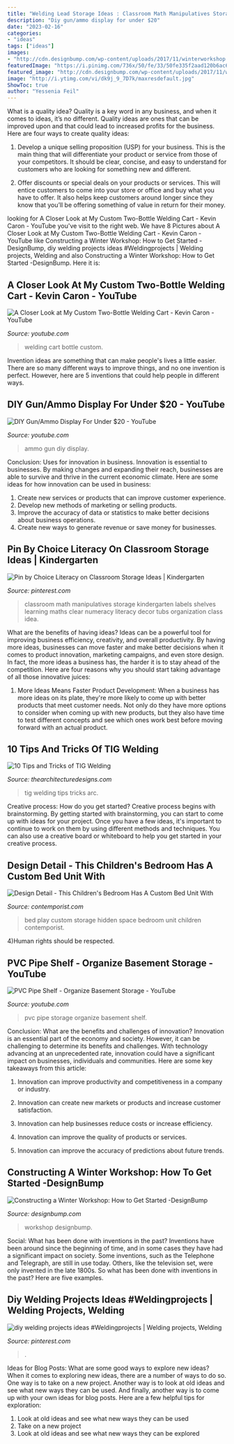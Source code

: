 ```yaml
---
title: "Welding Lead Storage Ideas : Classroom Math Manipulatives Storage Kindergarten Labels Shelves Learning Maths Clear Numeracy Literacy Decor Tubs Organization Class Idea"
description: "Diy gun/ammo display for under $20"
date: "2023-02-16"
categories:
- "ideas"
tags: ["ideas"]
images:
- "http://cdn.designbump.com/wp-content/uploads/2017/11/winterworkshop.jpg"
featuredImage: "https://i.pinimg.com/736x/50/fe/33/50fe335f2aad120b6ac6587263bb0b20.jpg"
featured_image: "http://cdn.designbump.com/wp-content/uploads/2017/11/winterworkshop.jpg"
image: "http://i.ytimg.com/vi/dk9j_9_7D7k/maxresdefault.jpg"
ShowToc: true
author: "Yessenia Feil"
---
```



What is a quality idea?
Quality is a key word in any business, and when it comes to ideas, it’s no different. Quality ideas are ones that can be improved upon and that could lead to increased profits for the business. Here are four ways to create quality ideas:
1. Develop a unique selling proposition (USP) for your business. This is the main thing that will differentiate your product or service from those of your competitors. It should be clear, concise, and easy to understand for customers who are looking for something new and different.

2. Offer discounts or special deals on your products or services. This will entice customers to come into your store or office and buy what you have to offer. It also helps keep customers around longer since they know that you’ll be offering something of value in return for their money.


	

		
looking for A Closer Look at My Custom Two-Bottle Welding Cart - Kevin Caron - YouTube you've visit to the right web. We have 8 Pictures about A Closer Look at My Custom Two-Bottle Welding Cart - Kevin Caron - YouTube like Constructing a Winter Workshop: How to Get Started -DesignBump, diy welding projects ideas #Weldingprojects | Welding projects, Welding and also Constructing a Winter Workshop: How to Get Started -DesignBump. Here it is:
		
    
## A Closer Look At My Custom Two-Bottle Welding Cart - Kevin Caron - YouTube

<img loading=lazy src="http://i.ytimg.com/vi/dk9j_9_7D7k/maxresdefault.jpg" onerror="this.onerror=null;this.src='https://tse1.mm.bing.net/th?id=OIP.Q2T05cPbiC-99yCDke_HoAHaEK&amp;pid=15.1';" alt="A Closer Look at My Custom Two-Bottle Welding Cart - Kevin Caron - YouTube">

_Source: youtube.com_

>welding cart bottle custom. 

	

Invention ideas are something that can make people's lives a little easier. There are so many different ways to improve things, and no one invention is perfect. However, here are 5 inventions that could help people in different ways.

    
## DIY Gun/Ammo Display For Under $20 - YouTube

<img loading=lazy src="https://i.ytimg.com/vi/hWnJE91oyes/maxresdefault.jpg" onerror="this.onerror=null;this.src='https://tse3.mm.bing.net/th?id=OIP.41egVXlIbTMfSdgO7Ufl1gHaEK&amp;pid=15.1';" alt="DIY Gun/Ammo Display For Under $20 - YouTube">

_Source: youtube.com_

>ammo gun diy display. 

	

Conclusion: Uses for innovation in business.
Innovation is essential to businesses. By making changes and expanding their reach, businesses are able to survive and thrive in the current economic climate. Here are some ideas for how innovation can be used in business:
1. Create new services or products that can improve customer experience.
2. Develop new methods of marketing or selling products.
3. Improve the accuracy of data or statistics to make better decisions about business operations.
4. Create new ways to generate revenue or save money for businesses.

    
## Pin By Choice Literacy On Classroom Storage Ideas | Kindergarten

<img loading=lazy src="https://i.pinimg.com/736x/88/e9/eb/88e9eb79e9ab35a0a6f8c63320029397--math-manipulatives-numeracy.jpg" onerror="this.onerror=null;this.src='https://tse4.mm.bing.net/th?id=OIP.MvrYxBWhcOfFbPh0WkC0rwHaJ3&amp;pid=15.1';" alt="Pin by Choice Literacy on Classroom Storage Ideas | Kindergarten">

_Source: pinterest.com_

>classroom math manipulatives storage kindergarten labels shelves learning maths clear numeracy literacy decor tubs organization class idea. 

	

What are the benefits of having ideas?
Ideas can be a powerful tool for improving business efficiency, creativity, and overall productivity. By having more ideas, businesses can move faster and make better decisions when it comes to product innovation, marketing campaigns, and even store design. In fact, the more ideas a business has, the harder it is to stay ahead of the competition. Here are four reasons why you should start taking advantage of all those innovative juices:
1. More Ideas Means Faster Product Development: When a business has more ideas on its plate, they're more likely to come up with better products that meet customer needs. Not only do they have more options to consider when coming up with new products, but they also have time to test different concepts and see which ones work best before moving forward with an actual product.

    
## 10 Tips And Tricks Of TIG Welding

<img loading=lazy src="https://thearchitecturedesigns.com/wp-content/uploads/2021/03/TIG-welding-5-700x1024.jpg" onerror="this.onerror=null;this.src='https://tse3.mm.bing.net/th?id=OIP.ra5-Bixk9sz2MLmDViR7IwHaK1&amp;pid=15.1';" alt="10 Tips and Tricks of TIG Welding">

_Source: thearchitecturedesigns.com_

>tig welding tips tricks arc. 

	

Creative process: How do you get started?
Creative process begins with brainstorming. By getting started with brainstorming, you can start to come up with ideas for your project. Once you have a few ideas, it's important to continue to work on them by using different methods and techniques. You can also use a creative board or whiteboard to help you get started in your creative process.

    
## Design Detail - This Children&#039;s Bedroom Has A Custom Bed Unit With

<img loading=lazy src="http://www.contemporist.com/wp-content/uploads/2018/03/custom-kids-bed-with-storage-hidden-play-room-010318-1241-05.jpg" onerror="this.onerror=null;this.src='https://tse2.mm.bing.net/th?id=OIP.bc_vsTUp9tSwaqdnRTJlpgHaD4&amp;pid=15.1';" alt="Design Detail - This Children&#039;s Bedroom Has A Custom Bed Unit With">

_Source: contemporist.com_

>bed play custom storage hidden space bedroom unit children contemporist. 

	

4)Human rights should be respected.

    
## PVC Pipe Shelf - Organize Basement Storage - YouTube

<img loading=lazy src="https://i.ytimg.com/vi/fOxu6LyiFPQ/maxresdefault.jpg" onerror="this.onerror=null;this.src='https://tse3.mm.bing.net/th?id=OIP.7RHsAK17nRfxd0lrHP7-3AHaEK&amp;pid=15.1';" alt="PVC Pipe Shelf - Organize Basement Storage - YouTube">

_Source: youtube.com_

>pvc pipe storage organize basement shelf. 

	

Conclusion: What are the benefits and challenges of innovation?
Innovation is an essential part of the economy and society. However, it can be challenging to determine its benefits and challenges. With technology advancing at an unprecedented rate, innovation could have a significant impact on businesses, individuals and communities. Here are some key takeaways from this article:
1. Innovation can improve productivity and competitiveness in a company or industry.

2. Innovation can create new markets or products and increase customer satisfaction.

3. Innovation can help businesses reduce costs or increase efficiency.

4. Innovation can improve the quality of products or services.

5. Innovation can improve the accuracy of predictions about future trends.

    
## Constructing A Winter Workshop: How To Get Started -DesignBump

<img loading=lazy src="http://cdn.designbump.com/wp-content/uploads/2017/11/winterworkshop.jpg" onerror="this.onerror=null;this.src='https://tse1.mm.bing.net/th?id=OIP.JI6vUoyKYh7-DJeqRrZqBQHaFj&amp;pid=15.1';" alt="Constructing a Winter Workshop: How to Get Started -DesignBump">

_Source: designbump.com_

>workshop designbump. 

	

Social: What has been done with inventions in the past?
Inventions have been around since the beginning of time, and in some cases they have had a significant impact on society. Some inventions, such as the Telephone and Telegraph, are still in use today. Others, like the television set, were only invented in the late 1800s. So what has been done with inventions in the past? Here are five examples.

    
## Diy Welding Projects Ideas #Weldingprojects | Welding Projects, Welding

<img loading=lazy src="https://i.pinimg.com/736x/50/fe/33/50fe335f2aad120b6ac6587263bb0b20.jpg" onerror="this.onerror=null;this.src='https://tse2.mm.bing.net/th?id=OIP.r3GHR_md9mbmFZY1L5LGmAHaJ3&amp;pid=15.1';" alt="diy welding projects ideas #Weldingprojects | Welding projects, Welding">

_Source: pinterest.com_

>. 

	

Ideas for Blog Posts: What are some good ways to explore new ideas?
When it comes to exploring new ideas, there are a number of ways to do so. One way is to take on a new project. Another way is to look at old ideas and see what new ways they can be used. And finally, another way is to come up with your own ideas for blog posts. Here are a few helpful tips for exploration: 
1. Look at old ideas and see what new ways they can be used
2. Take on a new project
3. Look at old ideas and see what new ways they can be explored  
